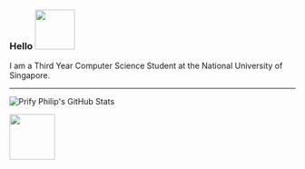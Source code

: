 ### Hello <img src="https://media0.giphy.com/media/UtP9E1MUsYIFhmvk5r/giphy.gif" width="70">
  
I am a Third Year Computer Science Student at the National University of Singapore.

----
![Prify Philip's GitHub Stats](https://github-readme-stats.vercel.app/api?username=haveaqiupill&hide=["stars"]&show_icons=true)

<img src="https://media0.giphy.com/media/QgiySgKYUNmJXRPQPg/giphy.gif" width="80">
